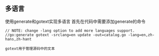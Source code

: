 ## 多语言
使用generate和gotext实现多语言
首先在代码中需要添加generate的命令
```
// NOTE: change -lang option to add more languages support.
//go:generate gotext -srclang=en update -out=catalog.go -lang=en,zh-hans,zh-hant

gotext用于管理源码中的文本


```
